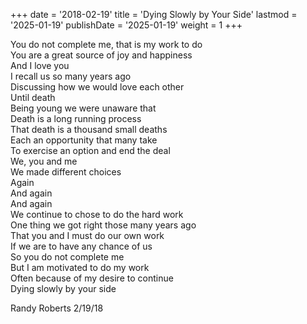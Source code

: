 +++
date = '2018-02-19'
title = 'Dying Slowly by Your Side'
lastmod = '2025-01-19'
publishDate = '2025-01-19'
weight = 1
+++

You do not complete me, that is my work to do  
You are a great source of joy and happiness  
And I love you  
I recall us so many years ago  
Discussing how we would love each other  
Until death  
Being young we were unaware that  
Death is a long running process  
That death is a thousand small deaths  
Each an opportunity that many take  
To exercise an option and end the deal  
We, you and me  
We made different choices  
Again  
And again  
And again  
We continue to chose to do the hard work  
One thing we got right those many years ago  
That you and I must do our own work  
If we are to have any chance of us  
So you do not complete me  
But I am motivated to do my work  
Often because of my desire to continue  
Dying slowly by your side  
  
Randy Roberts 2/19/18  
